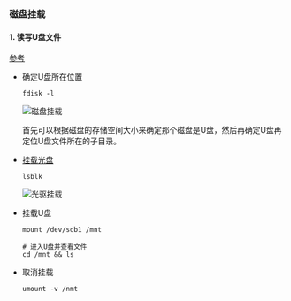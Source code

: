 ###  磁盘挂载

#### 1. 读写U盘文件

  [参考](https://zhidao.baidu.com/question/1312297094134466219/answer/4203382199.html)

- 确定U盘所在位置

  ```shell
  fdisk -l
  ```

  ![磁盘挂载](D:\Typora\Notes\Linux\磁盘挂载.png)

  首先可以根据磁盘的存储空间大小来确定那个磁盘是U盘，然后再确定U盘再定位U盘文件所在的子目录。

- [挂载光盘](https://code84.com/41629.html)

  ```shell
  lsblk
  ```
  
  ![光驱挂载](D:\Typora\Notes\Linux\光驱挂载.png)
  
- 挂载U盘

  ```shell
  mount /dev/sdb1 /mnt
  
  # 进入U盘并查看文件
  cd /mnt && ls
  ```

- 取消挂载

  ```shell
  umount -v /nmt
  ```

  